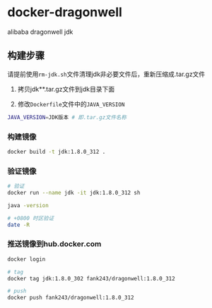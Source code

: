 # docker-dragonwell

alibaba dragonwell jdk

## 构建步骤

请提前使用`rm-jdk.sh`文件清理jdk非必要文件后，重新压缩成.tar.gz文件

1. 拷贝jdk**.tar.gz文件到jdk目录下面

2. 修改`Dockerfile`文件中的`JAVA_VERSION`

```bash
JAVA_VERSION=JDK版本 # 即.tar.gz文件名称
```

### 构建镜像

```bash
docker build -t jdk:1.8.0_312 .
```

### 验证镜像

```bash
# 验证
docker run --name jdk -it jdk:1.8.0_312 sh

java -version

# +0800 时区验证
date -R
```

### 推送镜像到hub.docker.com

```bash
docker login

# tag 
docker tag jdk:1.8.0_302 fank243/dragonwell:1.8.0_312

# push
docker push fank243/dragonwell:1.8.0_312
```